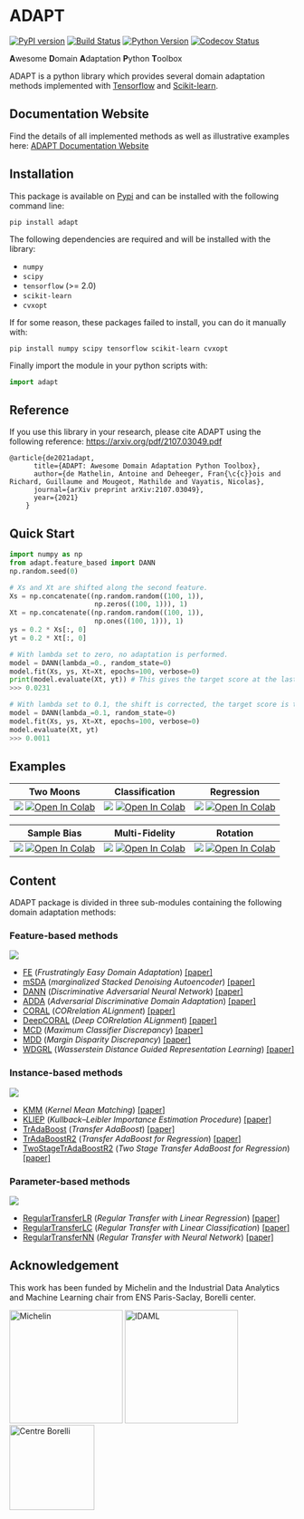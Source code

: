 # ADAPT

[![PyPI version](https://badge.fury.io/py/adapt.svg)](https://pypi.org/project/adapt)
[![Build Status](https://github.com/adapt-python/adapt/workflows/build/badge.svg)](https://github.com/adapt-python/adapt/actions)
[![Python Version](https://img.shields.io/badge/python-3.6%20|%203.7%20|%203.8|%203.9-blue)](https://img.shields.io/badge/python-3.6%20|%203.7%20|%203.8|%203.9-blue)
[![Codecov Status](https://codecov.io/gh/adapt-python/adapt/branch/master/graph/badge.svg?token=IWQXMYGY2Q)](https://codecov.io/gh/adapt-python/adapt)

**A**wesome **D**omain **A**daptation **P**ython **T**oolbox

ADAPT is a python library which provides several domain adaptation methods implemented with [Tensorflow](https://www.tensorflow.org/) and [Scikit-learn](https://scikit-learn.org/stable/).

## Documentation Website

Find the details of all implemented methods as well as illustrative examples here: [ADAPT Documentation Website](https://adapt-python.github.io/adapt/)

## Installation

This package is available on [Pypi](https://pypi.org/project/adapt) and can be installed with the following command line: 

```
pip install adapt
```

The following dependencies are required and will be installed with the library:
- `numpy`
- `scipy`
- `tensorflow` (>= 2.0)
- `scikit-learn`
- `cvxopt`

If for some reason, these packages failed to install, you can do it manually with:

```
pip install numpy scipy tensorflow scikit-learn cvxopt
```

Finally import the module in your python scripts with:

```python
import adapt
```

## Reference

If you use this library in your research, please cite ADAPT using the following reference: https://arxiv.org/pdf/2107.03049.pdf

```
@article{de2021adapt,
	  title={ADAPT: Awesome Domain Adaptation Python Toolbox},
	  author={de Mathelin, Antoine and Deheeger, Fran{\c{c}}ois and Richard, Guillaume and Mougeot, Mathilde and Vayatis, Nicolas},
	  journal={arXiv preprint arXiv:2107.03049},
	  year={2021}
	}
```


## Quick Start

```python
import numpy as np
from adapt.feature_based import DANN
np.random.seed(0)

# Xs and Xt are shifted along the second feature.
Xs = np.concatenate((np.random.random((100, 1)),
                     np.zeros((100, 1))), 1)
Xt = np.concatenate((np.random.random((100, 1)),
                     np.ones((100, 1))), 1)
ys = 0.2 * Xs[:, 0]
yt = 0.2 * Xt[:, 0]

# With lambda set to zero, no adaptation is performed.
model = DANN(lambda_=0., random_state=0)
model.fit(Xs, ys, Xt=Xt, epochs=100, verbose=0)
print(model.evaluate(Xt, yt)) # This gives the target score at the last training epoch.
>>> 0.0231

# With lambda set to 0.1, the shift is corrected, the target score is then improved.
model = DANN(lambda_=0.1, random_state=0)
model.fit(Xs, ys, Xt=Xt, epochs=100, verbose=0)
model.evaluate(Xt, yt)
>>> 0.0011
```

## Examples

| Two Moons  | Classification | Regression  |
| :-------------: | :-------------: | :-------------: |
| [<img src="https://raw.githubusercontent.com/adapt-python/adapt/a490a5c4cefb80d6222bc831a8cc25b2f65221ce/docs/_static/images/two_moons_setup.png">](https://adapt-python.github.io/adapt/examples/Two_moons.html) [![Open In Colab](https://colab.research.google.com/assets/colab-badge.svg)](https://colab.research.google.com/drive/1Tz-TIkHI8ashHP90Im6D3tMjZ3lkR7s6?usp=sharing) | [<img src="https://raw.githubusercontent.com/adapt-python/adapt/a490a5c4cefb80d6222bc831a8cc25b2f65221ce/docs/_static/images/classification_setup.png">](https://adapt-python.github.io/adapt/examples/Classification.html) [![Open In Colab](https://colab.research.google.com/assets/colab-badge.svg)](https://colab.research.google.com/drive/1ANQUix9Y6V4RXu-vAaCFGmU979d5m4bO?usp=sharing)  | [<img src="https://raw.githubusercontent.com/adapt-python/adapt/a490a5c4cefb80d6222bc831a8cc25b2f65221ce/docs/_static/images/regression_setup.png">](https://adapt-python.github.io/adapt/examples/Regression.html) [![Open In Colab](https://colab.research.google.com/assets/colab-badge.svg)](https://colab.research.google.com/drive/1adhqoV6b0uEavLDmMfkiwtRjam0DrXux?usp=sharing) |

| Sample Bias   | Multi-Fidelity | Rotation |
| :-------------: | :-------------: | :-------------: |
| [<img src="https://raw.githubusercontent.com/adapt-python/adapt/a490a5c4cefb80d6222bc831a8cc25b2f65221ce/docs/_static/images/sample_bias_2d_setup.png">](https://adapt-python.github.io/adapt/examples/sample_bias_2d.html) [![Open In Colab](https://colab.research.google.com/assets/colab-badge.svg)](https://colab.research.google.com/drive/1Hbg2kDXKjKzeQKJSwxzaV7pwbmORhyA3?usp=sharing) | [<img src="https://raw.githubusercontent.com/adapt-python/adapt/a490a5c4cefb80d6222bc831a8cc25b2f65221ce/docs/_static/images/multifidelity_setup.png">](https://adapt-python.github.io/adapt/examples/Multi_fidelity.html) [![Open In Colab](https://colab.research.google.com/assets/colab-badge.svg)](https://colab.research.google.com/drive/1Cc9TVY_Tl_boVzZDNisQnqe6Qx78svqe?usp=sharing)  | [<img src="https://raw.githubusercontent.com/adapt-python/adapt/a490a5c4cefb80d6222bc831a8cc25b2f65221ce/docs/_static/images/rotation_setup.png">](https://adapt-python.github.io/adapt/examples/Rotation.html) [![Open In Colab](https://colab.research.google.com/assets/colab-badge.svg)](https://colab.research.google.com/drive/1XePW12UF80PKzvLu9cyRJKWQoZIxk_J2?usp=sharing) |


## Content

ADAPT package is divided in three sub-modules containing the following domain adaptation methods:

### Feature-based methods

<img src="https://raw.githubusercontent.com/adapt-python/adapt/a490a5c4cefb80d6222bc831a8cc25b2f65221ce/docs/_static/images/feature_based.png">

- [FE](https://adapt-python.github.io/adapt/generated/adapt.feature_based.FE.html) (*Frustratingly Easy Domain Adaptation*) [[paper]](https://arxiv.org/pdf/0907.1815.pdf)
- [mSDA](https://adapt-python.github.io/adapt/generated/adapt.feature_based.mSDA.html) (*marginalized Stacked Denoising Autoencoder*) [[paper]](https://arxiv.org/ftp/arxiv/papers/1206/1206.4683.pdf)
- [DANN](https://adapt-python.github.io/adapt/generated/adapt.feature_based.DANN.html) (*Discriminative Adversarial Neural Network*) [[paper]](https://jmlr.org/papers/volume17/15-239/15-239.pdf)
- [ADDA](https://adapt-python.github.io/adapt/generated/adapt.feature_based.ADDA.html) (*Adversarial Discriminative Domain Adaptation*) [[paper]](https://arxiv.org/pdf/1702.05464.pdf)
- [CORAL](https://adapt-python.github.io/adapt/generated/adapt.feature_based.CORAL.html) (*CORrelation ALignment*) [[paper]](https://arxiv.org/pdf/1511.05547.pdf)
- [DeepCORAL](https://adapt-python.github.io/adapt/generated/adapt.feature_based.DeepCORAL.html) (*Deep CORrelation ALignment*) [[paper]](https://arxiv.org/pdf/1607.01719.pdf)
- [MCD](https://adapt-python.github.io/adapt/generated/adapt.feature_based.MCD.html) (*Maximum Classifier Discrepancy*) [[paper]](https://arxiv.org/pdf/1712.02560.pdf)
- [MDD](https://adapt-python.github.io/adapt/generated/adapt.feature_based.MDD.html) (*Margin Disparity Discrepancy*) [[paper]](https://arxiv.org/pdf/1904.05801.pdf)
- [WDGRL](https://adapt-python.github.io/adapt/generated/adapt.feature_based.WDGRL.html) (*Wasserstein Distance Guided Representation Learning*) [[paper]](https://arxiv.org/pdf/1707.01217.pdf)

### Instance-based methods

<img src="https://raw.githubusercontent.com/adapt-python/adapt/a490a5c4cefb80d6222bc831a8cc25b2f65221ce/docs/_static/images/instance_based.png">

- [KMM](https://adapt-python.github.io/adapt/generated/adapt.instance_based.KMM.html) (*Kernel Mean Matching*) [[paper]](https://proceedings.neurips.cc/paper/2006/file/a2186aa7c086b46ad4e8bf81e2a3a19b-Paper.pdf)
- [KLIEP](https://adapt-python.github.io/adapt/generated/adapt.instance_based.KLIEP.html) (*Kullback–Leibler Importance Estimation Procedure*) [[paper]](https://proceedings.neurips.cc/paper/2007/file/be83ab3ecd0db773eb2dc1b0a17836a1-Paper.pdf)
- [TrAdaBoost](https://adapt-python.github.io/adapt/generated/adapt.instance_based.TrAdaBoost.html) (*Transfer AdaBoost*) [[paper]](https://cse.hkust.edu.hk/~qyang/Docs/2007/tradaboost.pdf)
- [TrAdaBoostR2](https://adapt-python.github.io/adapt/generated/adapt.instance_based.TrAdaBoostR2.html) (*Transfer AdaBoost for Regression*) [[paper]](https://www.cs.utexas.edu/~dpardoe/papers/ICML10.pdf)
- [TwoStageTrAdaBoostR2](https://adapt-python.github.io/adapt/generated/adapt.instance_based.TwoStageTrAdaBoostR2.html) (*Two Stage Transfer AdaBoost for Regression*) [[paper]](https://www.cs.utexas.edu/~dpardoe/papers/ICML10.pdf)

### Parameter-based methods

<img src="https://raw.githubusercontent.com/adapt-python/adapt/a490a5c4cefb80d6222bc831a8cc25b2f65221ce/docs/_static/images/parameter_based.png">

- [RegularTransferLR](https://adapt-python.github.io/adapt/generated/adapt.parameter_based.RegularTransferLR.html) (*Regular Transfer with Linear Regression*) [[paper]](https://www.microsoft.com/en-us/research/wp-content/uploads/2004/07/2004-chelba-emnlp.pdf)
- [RegularTransferLC](https://adapt-python.github.io/adapt/generated/adapt.parameter_based.RegularTransferLC.html) (*Regular Transfer with Linear Classification*) [[paper]](https://www.microsoft.com/en-us/research/wp-content/uploads/2004/07/2004-chelba-emnlp.pdf)
- [RegularTransferNN](https://adapt-python.github.io/adapt/generated/adapt.parameter_based.RegularTransferNN.html) (*Regular Transfer with Neural Network*) [[paper]](https://hal.inria.fr/hal-00911179v1/document)

## Acknowledgement

This work has been funded by Michelin and the Industrial Data Analytics and Machine Learning chair from ENS Paris-Saclay, Borelli center.

[<img src="https://www.michelin.com/wp-content/themes/michelin/public/img/michelin-logo.svg" width=200px alt="Michelin">](https://www.michelin.com/) [<img src="https://www.centreborelli.fr/wp-content/uploads/2021/01/Logotype_IDAML.png" width=200px alt="IDAML">](https://www.centreborelli.fr/partenariats/chaires/chaires-industrielles-2/) [<img src="https://www.centreborelli.fr/wp-content/uploads/2020/07/logotype_centre_borelli_site_web.png" alt="Centre Borelli" width=150px>](https://www.centreborelli.fr)
